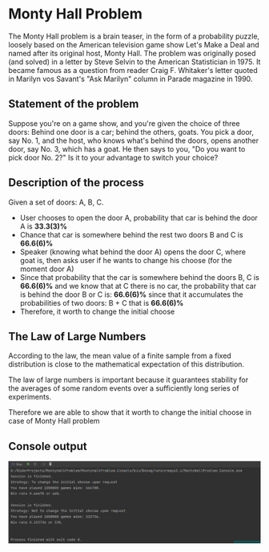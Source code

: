 # Monty Hall Problem

The Monty Hall problem is a brain teaser, in the form of a probability puzzle, loosely based on the American television
game show Let's Make a Deal and named after its original host, Monty Hall. The problem was originally posed (and solved)
in a letter by Steve Selvin to the American Statistician in 1975. It became famous as a question from reader Craig
F. Whitaker's letter quoted in Marilyn vos Savant's "Ask Marilyn" column in Parade magazine in 1990.

## Statement of the problem

Suppose you're on a game show, and you're given the choice of three doors: Behind one door is a car; behind the others,
goats. You pick a door, say No. 1, and the host, who knows what's behind the doors, opens another door, say No. 3, which
has a goat. He then says to you, "Do you want to pick door No. 2?" Is it to your advantage to switch your choice?

## Description of the process

Given a set of doors: A, B, C.

- User chooses to open the door A, probability that car is behind the door A is **33.3(3)%**
- Chance that car is somewhere behind the rest two doors B and C is **66.6(6)%**
- Speaker (knowing what behind the door A) opens the door C, where goat is, then asks user if he wants to change his
  choose (for the moment door A)
- Since that probability that the car is somewhere behind the doors B, C is **66.6(6)%** and we know that at C there is
  no car, the probability that car is
  behind the door B or C is: **66.6(6)%** since that it accumulates the probabilities of two doors: B + C that
  is **66.6(6)%**
- Therefore, it worth to change the initial choose

## The Law of Large Numbers

According to the law, the mean value of a finite sample from a fixed distribution is close to the mathematical
expectation of this distribution.

The law of large numbers is important because it guarantees stability for the averages of some random events over a
sufficiently long series of experiments.

Therefore we are able to show that it worth to change the initial choose in case of Monty Hall problem

## Console output

![Console output](img/ConsoleOutput.PNG "Console output of the 1 million games.")


